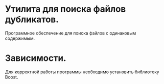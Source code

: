# Утилита для поиска файлов дубликатов.
Программное обеспечение для поиска файлов с одинаковым содержимым.

# Зависимости.
Для корректной работы программы необходимо установить библиотеку Boost.
